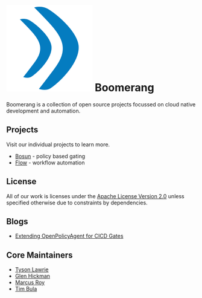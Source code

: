 # ![logo](./assets/favicon.png) Boomerang

Boomerang is a collection of open source projects focussed on cloud native development and automation.

## Projects

Visit our individual projects to learn more.

- [Bosun](./content/bosun.md) - policy based gating
- [Flow](./content/flow.md) - workflow automation

## License

All of our work is licenses under the [Apache License Version 2.0](LICENSE) unless specified otherwise due to constraints by dependencies.

## Blogs

- [Extending OpenPolicyAgent for CICD Gates](https://medium.com/ibm-cloud/extending-openpolicyagent-for-cicd-gates-3a260852d626)

## Core Maintainers

- [Tyson Lawrie](https://github.com/tlawrie)
- [Glen Hickman](https://github.com/gchickma)
- [Marcus Roy](https://github.com/marcusdroy)
- [Tim Bula](https://github.com/timrbula)
